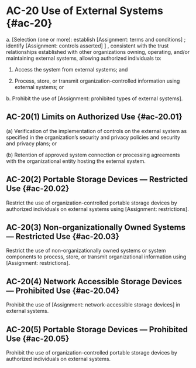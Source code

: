 # AC-20 Use of External Systems {#ac-20}

a. 
                  [Selection (one or more): establish [Assignment: terms and conditions]
               ; identify [Assignment: controls asserted]
               ] , consistent with the trust relationships established with other organizations owning, operating, and/or maintaining external systems, allowing authorized individuals to:

1. Access the system from external systems; and

2. Process, store, or transmit organization-controlled information using external systems; or

b. Prohibit the use of [Assignment: prohibited types of external systems].

## AC-20(1) Limits on Authorized Use {#ac-20.01}

(a) Verification of the implementation of controls on the external system as specified in the organization’s security and privacy policies and security and privacy plans; or

(b) Retention of approved system connection or processing agreements with the organizational entity hosting the external system.

## AC-20(2) Portable Storage Devices — Restricted Use {#ac-20.02}

Restrict the use of organization-controlled portable storage devices by authorized individuals on external systems using [Assignment: restrictions].

## AC-20(3) Non-organizationally Owned Systems — Restricted Use {#ac-20.03}

Restrict the use of non-organizationally owned systems or system components to process, store, or transmit organizational information using [Assignment: restrictions].

## AC-20(4) Network Accessible Storage Devices — Prohibited Use {#ac-20.04}

Prohibit the use of [Assignment: network-accessible storage devices] in external systems.

## AC-20(5) Portable Storage Devices — Prohibited Use {#ac-20.05}

Prohibit the use of organization-controlled portable storage devices by authorized individuals on external systems.


